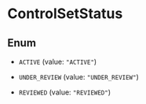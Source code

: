 

# ControlSetStatus

## Enum


* `ACTIVE` (value: `"ACTIVE"`)

* `UNDER_REVIEW` (value: `"UNDER_REVIEW"`)

* `REVIEWED` (value: `"REVIEWED"`)




